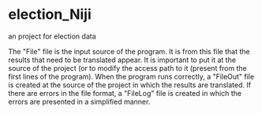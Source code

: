 # election_Niji
an project for election data

The "File" file is the input source of the program. It is from this file that the results that need to be translated appear. It is important to put it at the source of the project (or to modify the access path to it (present from the first lines of the program).
When the program runs correctly, a "FileOut" file is created at the source of the project in which the results are translated.
If there are errors in the file format, a "FileLog" file is created in which the errors are presented in a simplified manner.



